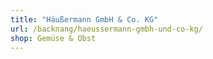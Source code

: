 ```yaml
---
title: "Häußermann GmbH & Co. KG"
url: /backnang/haeussermann-gmbh-und-co-kg/
shop: Gemüse & Obst
---
```

